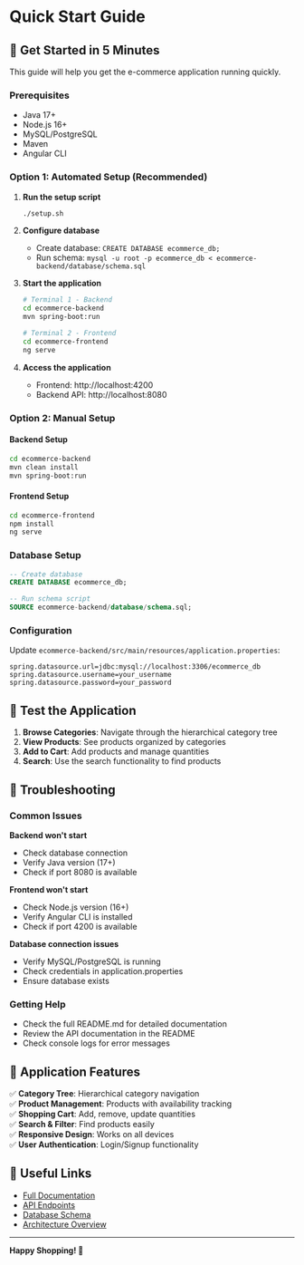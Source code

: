 # Quick Start Guide

## 🚀 Get Started in 5 Minutes

This guide will help you get the e-commerce application running quickly.

### Prerequisites
- Java 17+
- Node.js 16+
- MySQL/PostgreSQL
- Maven
- Angular CLI

### Option 1: Automated Setup (Recommended)

1. **Run the setup script**
   ```bash
   ./setup.sh
   ```

2. **Configure database**
   - Create database: `CREATE DATABASE ecommerce_db;`
   - Run schema: `mysql -u root -p ecommerce_db < ecommerce-backend/database/schema.sql`

3. **Start the application**
   ```bash
   # Terminal 1 - Backend
   cd ecommerce-backend
   mvn spring-boot:run
   
   # Terminal 2 - Frontend
   cd ecommerce-frontend
   ng serve
   ```

4. **Access the application**
   - Frontend: http://localhost:4200
   - Backend API: http://localhost:8080

### Option 2: Manual Setup

#### Backend Setup
```bash
cd ecommerce-backend
mvn clean install
mvn spring-boot:run
```

#### Frontend Setup
```bash
cd ecommerce-frontend
npm install
ng serve
```

### Database Setup
```sql
-- Create database
CREATE DATABASE ecommerce_db;

-- Run schema script
SOURCE ecommerce-backend/database/schema.sql;
```

### Configuration
Update `ecommerce-backend/src/main/resources/application.properties`:
```properties
spring.datasource.url=jdbc:mysql://localhost:3306/ecommerce_db
spring.datasource.username=your_username
spring.datasource.password=your_password
```

## 🎯 Test the Application

1. **Browse Categories**: Navigate through the hierarchical category tree
2. **View Products**: See products organized by categories
3. **Add to Cart**: Add products and manage quantities
4. **Search**: Use the search functionality to find products

## 🐛 Troubleshooting

### Common Issues

**Backend won't start**
- Check database connection
- Verify Java version (17+)
- Check if port 8080 is available

**Frontend won't start**
- Check Node.js version (16+)
- Verify Angular CLI is installed
- Check if port 4200 is available

**Database connection issues**
- Verify MySQL/PostgreSQL is running
- Check credentials in application.properties
- Ensure database exists

### Getting Help
- Check the full README.md for detailed documentation
- Review the API documentation in the README
- Check console logs for error messages

## 📱 Application Features

✅ **Category Tree**: Hierarchical category navigation  
✅ **Product Management**: Products with availability tracking  
✅ **Shopping Cart**: Add, remove, update quantities  
✅ **Search & Filter**: Find products easily  
✅ **Responsive Design**: Works on all devices  
✅ **User Authentication**: Login/Signup functionality  

## 🔗 Useful Links

- [Full Documentation](README.md)
- [API Endpoints](README.md#api-endpoints)
- [Database Schema](README.md#database-schema)
- [Architecture Overview](README.md#architecture)

---

**Happy Shopping! 🛒** 